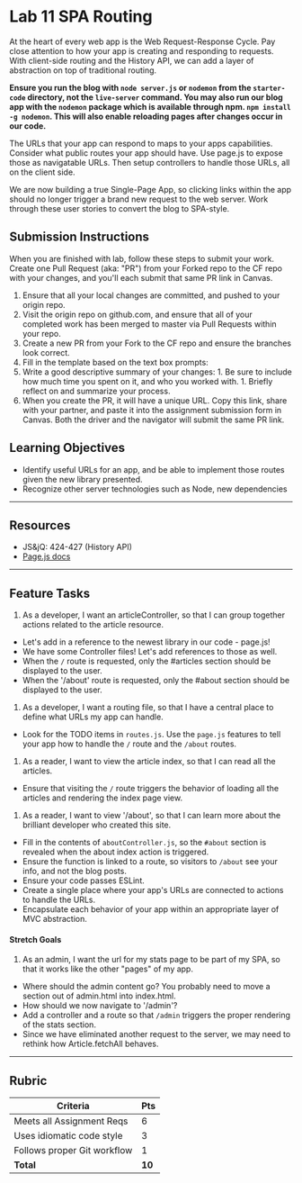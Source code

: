 Lab 11 SPA Routing
=======

At the heart of every web app is the Web Request-Response Cycle. Pay close attention to how your app is creating and responding to requests. With client-side routing and the History API, we can add a layer of abstraction on top of traditional routing.

**Ensure you run the blog with `node server.js` or `nodemon` from the `starter-code` directory, not the `live-server` command.  You may also run our blog app with the `nodemon` package which is available through npm. `npm install -g nodemon`. This will also enable reloading pages after changes occur in our code.**

The URLs that your app can respond to maps to your apps capabilities. Consider what public routes your app should have. Use page.js to expose those as navigatable URLs. Then setup controllers to handle those URLs, all on the client side.

We are now building a true Single-Page App, so clicking links within the app should no longer trigger a brand new request to the web server. Work through these user stories to convert the blog to SPA-style.

## Submission Instructions
When you are finished with lab, follow these steps to submit your work. Create one Pull Request (aka: "PR") from your Forked repo to the CF repo with your changes, and you'll each submit that same PR link in Canvas.

1. Ensure that all your local changes are committed, and pushed to your origin repo.
1. Visit the origin repo on github.com, and ensure that all of your completed work has been merged to master via Pull Requests within your repo.
1. Create a new PR from your Fork to the CF repo and ensure the branches look correct.
1. Fill in the template based on the text box prompts:
  1. Write a good descriptive summary of your changes:
    1. Be sure to include how much time you spent on it, and who you worked with.
    1. Briefly reflect on and summarize your process.
1. When you create the PR, it will have a unique URL. Copy this link, share with your partner, and paste it into the assignment submission form in Canvas. Both the driver and the navigator will submit the same PR link.


## Learning Objectives

- Identify useful URLs for an app, and be able to implement those routes given the new library presented.
- Recognize other server technologies such as Node, new dependencies

---

## Resources  

* JS&jQ: 424-427 (History API)
* [Page.js docs](https://github.com/visionmedia/page.js)

---

## Feature Tasks  

1. As a developer, I want an articleController, so that I can group together actions related to the article resource.
 - Let's add in a reference to the newest library in our code - page.js!
 - We have some Controller files! Let's add references to those as well.
 - When the `/` route is requested, only the #articles section should be displayed to the user.
 - When the '/about' route is requested, only the #about section should be displayed to the user.
1. As a developer, I want a routing file, so that I have a central place to define what URLs my app can handle.
 - Look for the TODO items in `routes.js`. Use the `page.js` features to tell your app how to handle the `/` route and the `/about` routes.
1. As a reader, I want to view the article index, so that I can read all the articles.
 - Ensure that visiting the `/` route triggers the behavior of loading all the articles and rendering the index page view.
1. As a reader, I want to view '/about', so that I can learn more about the brilliant developer who created this site.
 - Fill in the contents of `aboutController.js`, so the `#about` section is revealed when the about index action is triggered.
 - Ensure the function is linked to a route, so visitors to `/about` see your info, and not the blog posts.
 - Ensure your code passes ESLint.
 - Create a single place where your app's URLs are connected to actions to handle the URLs.
 - Encapsulate each behavior of your app within an appropriate layer of MVC abstraction.

#### Stretch Goals  

1. As an admin, I want the url for my stats page to be part of my SPA, so that it works like the other "pages" of my app.
 - Where should the admin content go? You probably need to move a section out of admin.html into index.html.
 - How should we now navigate to '/admin'?
 - Add a controller and a route so that `/admin` triggers the proper rendering of the stats section.
 - Since we have eliminated another request to the server, we may need to rethink how Article.fetchAll behaves.

---

## Rubric  

Criteria | Pts
---|---
Meets all Assignment Reqs | 6
Uses idiomatic code style | 3
Follows proper Git workflow | 1
**Total** | **10**
